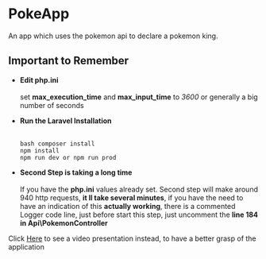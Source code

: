 # PokeApp

An app which uses the pokemon api to declare a pokemon king.

## Important to Remember

- __Edit php.ini__<br/><br/>  set __max_execution_time__ and __max_input_time__ to _3600_ or generally a big number of seconds

- __Run the Laravel Installation__<br/><br/>
  ```
  bash composer install
  npm install
  npm run dev or npm run prod
  ```
                            

- __Second Step is taking a long time__<br/><br/>
If you have the __php.ini__ values already set. Second step will make around 940 http requests, __it ll take several minutes__, if you have the need to have an indication of this __actually working__, there is a commented Logger code line, just before start this step, just uncomment the __line 184 in Api\PokemonController__


 Click [Here](https://youtu.be/MGPjD8peGD0) to see a video presentation instead, to have a better grasp of the application</p>